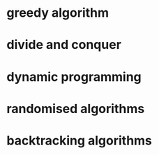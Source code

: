 # greedy algorithm

# divide and conquer

# dynamic programming

# randomised algorithms

# backtracking algorithms

